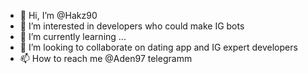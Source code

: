 - 👋 Hi, I’m @Hakz90
- 👀 I’m interested in developers who could make IG bots 
- 🌱 I’m currently learning ...
- 💞️ I’m looking to collaborate on dating app and IG expert developers 
- 📫 How to reach me @Aden97 telegramm 

<!---
Hakz90/Hakz90 is a ✨ special ✨ repository because its `README.md` (this file) appears on your GitHub profile.
You can click the Preview link to take a look at your changes.
--->
